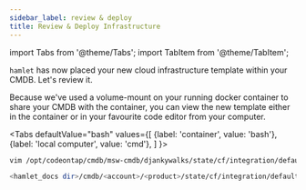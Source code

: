 ```yaml
---
sidebar_label: review & deploy
title: Review & Deploy Infrastructure
---
```

import Tabs from '@theme/Tabs';
import TabItem from '@theme/TabItem';

`hamlet` has now placed your new cloud infrastructure template within your CMDB. Let's review it.

Because we've used a volume-mount on your running docker container to share your CMDB with the container, you can view the new template either in the container or in your favourite code editor from your computer.

<Tabs
    defaultValue="bash"
    values={[
        {label: 'container', value: 'bash'},
        {label: 'local computer', value: 'cmd'},
    ]
}>
<TabItem value='bash'>

```bash
vim /opt/codeontap/cmdb/msw-cmdb/djankywalks/state/cf/integration/default/baseline/default/seg-baseline-mswdev-westus-template.json
```

</TabItem>
<TabItem value='cmd'>

```bash
<hamlet_docs dir>/cmdb/<account>/<product>/state/cf/integration/default/baseline/default/seg-baseline-mswdev-westus-template.json
```

</TabItem>

</Tabs>
